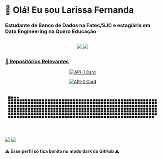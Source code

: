 # 👋 Olá! Eu sou Larissa Fernanda

###  Estudante de Banco de Dados na Fatec/SJC e estagiária em Data Engineering na Quero Educação

##

<div align="center">
  <a href="https://github.com/larissa-fernanda">
  <img height="180em" src="https://github-readme-stats.vercel.app/api?username=larissa-fernanda&show_icons=true&theme=omni&include_all_commits=true&count_private=true"/> 

  <img height="180em" src="https://github-readme-stats.vercel.app/api/top-langs/?username=larissa-fernanda&layout=compact&theme=omni&include_all_commits=true&count_private=true"/>
</div>


<!--  
<div style="display: inline_block"><br>
  <img align="center" alt="Lari-Python" height="30" width="40" src="https://raw.githubusercontent.com/devicons/devicon/master/icons/python/python-original.svg">
</div>
-->
##
  
### 📂 Repositórios Relevantes
  
<div align="center">
    
[![API-1 Card](https://github-readme-stats.vercel.app/api/pin/?username=pontopython&repo=api-bd1&theme=omni)](https://github.com/pontopython/api-bd1) 
  
[![API-2 Card](https://github-readme-stats.vercel.app/api/pin/?username=codecatss&repo=API-BD2&theme=omni)](https://github.com/codecatss/API-BD2)
  
  </div>
  
##
  
  <div align="center">
    
  ![Snake animation](https://github.com/larissa-fernanda/larissa-fernanda/blob/output/github-contribution-grid-snake.svg)
 
</div>

  ##

<div> 
 	<a href = "mailto:larireis.contato@gmail.com"><img src="https://img.shields.io/badge/-Gmail-%3D294C?style=for-the-badge&logo=gmail&logoColor=white&color=E91E63" target="_blank"></a>
  <a href="https://www.linkedin.com/in/larissa-reis-693568250" target="_blank"><img src="https://img.shields.io/badge/-LinkedIn-%230077B5?style=for-the-badge&logo=linkedin&logoColor=white&color=5075CA" target="_blank"></a> 
</div>

####  ⚠️ Esse perfil só fica bonito no modo dark do GitHub ⚠️
